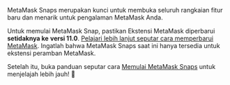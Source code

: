 MetaMask Snaps merupakan kunci untuk membuka seluruh rangkaian fitur baru dan menarik untuk pengalaman MetaMask Anda.


Untuk memulai MetaMask Snap, pastikan Ekstensi MetaMask diperbarui **setidaknya ke** **versi 11.0**. [Pelajari lebih lanjut seputar cara memperbarui MetaMask](https://support.metamask.io/hc/en-us/articles/360060268452). Ingatlah bahwa MetaMask Snaps saat ini hanya tersedia untuk ekstensi peramban MetaMask.


Setelah itu, buka panduan seputar cara [Memulai MetaMask Snaps](https://support.metamask.io/hc/en-us/articles/18377120661019) untuk menjelajah lebih jauh! 🚀

